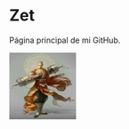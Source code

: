 # **Zet**

Página principal de mi GitHub.

<img align="center" width="120" height="120" src="Monje.jpg">

